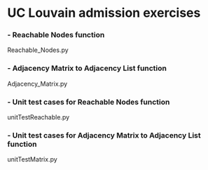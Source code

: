 # UC Louvain admission exercises
### - Reachable Nodes function 
Reachable_Nodes.py
### - Adjacency Matrix to Adjacency List function
Adjacency_Matrix.py
### - Unit test cases for Reachable Nodes function
unitTestReachable.py
### - Unit test cases for Adjacency Matrix to Adjacency List function
unitTestMatrix.py
